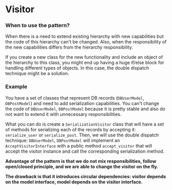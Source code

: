 # Visitor

### When to use the pattern?
When there is a need to extend existing hierarchy with new capabilities but the code of this hierarchy can't be changed.
Also, when the responsibility of the new capabilities differs from the hierarchy responsibility.

If you create a new class for the new functionality and include an object of the hierarchy to this class, you might end up
having a huge if/else block for handling different types of objects. In this case, the double dispatch technique might be a solution.

### Example
You have a set of classes that represent DB records (`DBUserModel`, `DBPostModel`) and need to add serialization capabilities.
You can't change the code of `DBUserModel`, `DBPostModel` because it is pretty stable and also do not want to extend it with unnecessary responsibilities.

What you can do is create a `SerializationVisitor` class that will have a set of methods for serializing each of the records
by accepting it: `serialize_user` or `serialize_post`. Then, we will use the double dispatch technique: `DBUserModel`, `DBPostModel` 
will implement an `AcceptVisitorInterface` with a public method `accept_visitor` that will accept the visitor instance and call the corresponding
serialization method.



**Advantage of the pattern is that we do not mix responsibilities, follow open/closed principle, and we are able to change the visitor on the fly.**

**The drawback is that it introduces circular dependencies: visitor depends on the model interface, model depends on the visitor interface.**
